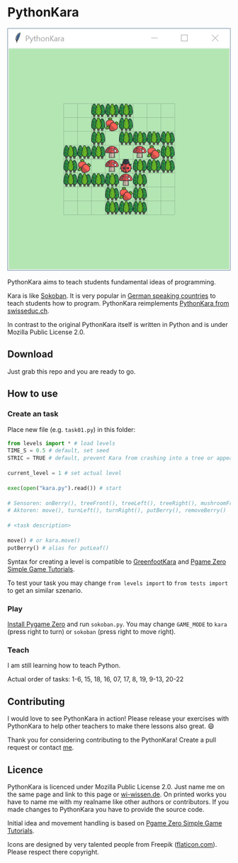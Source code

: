 # PythonKara

![screenshot](screenshot.png)

PythonKara aims to teach students fundamental ideas of programming.

Kara is like [Sokoban](https://en.wikipedia.org/wiki/Sokoban). It is very popular in [German speaking countries](https://de.wikipedia.org/wiki/Kara_(Programmierumgebung)) to teach students how to program. PythonKara reimplements [PythonKara from swisseduc.ch](https://www.swisseduc.ch/informatik/karatojava/pythonkara/index.html). 

In contrast to the original PythonKara itself is written in Python and is under Mozilla Public License 2.0.



## Download

Just grab this repo and you are ready to go.



## How to use

### Create an task 

Place new file (e.g. `task01.py`) in this folder:

```python
from levels import * # load levels
TIME_S = 0.5 # default, set seed
STRIC = TRUE # default, prevent Kara from crashing into a tree or appearing on the other side of the world

current_level = 1 # set actual level

exec(open("kara.py").read()) # start

# Sensoren: onBerry(), treeFront(), treeLeft(), treeRight(), mushroomFront()
# Aktoren: move(), turnLeft(), turnRight(), putBerry(), removeBerry()

# <task description>

move() # or kara.move()
putBerry() # alias for putLeaf()
```

Syntax for creating a level is compatible to [GreenfootKara](https://github.com/marcojakob/greenfoot-kara) and [Pgame Zero Simple Game Tutorials](https://simplegametutorials.github.io/pygamezero/sokoban/).

To test your task you may change `from levels import` to `from tests import` to get an similar szenario.

### Play

[Install Pygame Zero](https://pygame-zero.readthedocs.io/en/stable/installation.html) and run `sokoban.py`. You may change  `GAME_MODE` to `kara ` (press right to turn) or `sokoban` (press right to move right). 

### Teach

I am still learning how to teach Python. 

Actual order of tasks: 1-6, 15, 18, 16, 07, 17, 8, 19, 9-13, 20-22

## Contributing

I would love to see PythonKara in action! Please release your exercises with PythonKara to help other teachers to make there lessons also great. :smile:

Thank you for considering contributing to the PythonKara! Create a pull request or contact [me](https://wi-wissen.de/contact.php).



## Licence

PythonKara is licenced under Mozilla Public License 2.0. Just name me on the same page and link to this page or [wi-wissen.de](https://wi-wissen.de/). On printed works you have to name me with my realname like other authors or contributors. If you made changes to PythonKara you have to provide the source code.

Initial idea and movement handling is based on [Pgame Zero Simple Game Tutorials](https://simplegametutorials.github.io/pygamezero/sokoban/).

Icons are designed by very talented people from Freepik ([flaticon.com](https://support.flaticon.com/hc/en-us/articles/207248209)). Please respect there copyright.